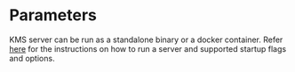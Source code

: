 # Parameters

KMS server can be run as a standalone binary or a docker container. Refer [here][running-kms-server] for the instructions
on how to run a server and supported startup flags and options.

[running-kms-server]: https://github.com/trustbloc/kms#running-kms-server
